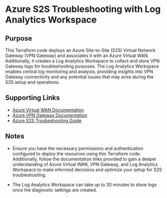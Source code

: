 # Azure S2S Troubleshooting with Log Analytics Workspace

## Purpose

This Terraform code deploys an Azure Site-to-Site (S2S) Virtual Network Gateway (VPN Gateway) and associates it with an Azure Virtual WAN. Additionally, it creates a Log Analytics Workspace to collect and store VPN Gateway logs for troubleshooting purposes. The Log Analytics Workspace enables central log monitoring and analysis, providing insights into VPN Gateway connectivity and any potential issues that may arise during the S2S setup and operations.

## Supporting Links

- [Azure Virtual WAN Documentation](https://docs.microsoft.com/en-us/azure/virtual-wan/)
- [Azure VPN Gateway Documentation](https://docs.microsoft.com/en-us/azure/vpn-gateway/)
- [Azure S2S Troubeshooting Guide](https://learn.microsoft.com/en-us/azure/vpn-gateway/troubleshoot-vpn-with-azure-diagnostics#GatewayDiagnosticLog)

## Notes

- Ensure you have the necessary permissions and authentication configured to deploy the resources using this Terraform code. Additionally, follow the documentation links provided to gain a deeper understanding of Azure Virtual WAN, VPN Gateway, and Log Analytics Workspace to make informed decisions and optimize your setup for S2S troubleshooting.

- The Log Analytics Workspace can take up to 30 minutes to show logs once the diagnostic settings are created.